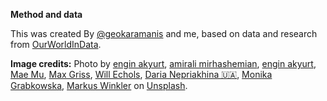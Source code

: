 
**Method and data**

This was created By [@geokaramanis](https://twitter.com/geokaramanis) and me, based on data and research from [OurWorldInData](https://ourworldindata.org/explorers/food-footprints).



**Image credits:** Photo by [engin akyurt](https://unsplash.com/es/@enginakyurt?utm_source=unsplash&utm_medium=referral&utm_content=creditCopyText), [amirali mirhashemian](https://unsplash.com/es/@amir_v_ali?utm_source=unsplash&utm_medium=referral&utm_content=creditCopyText), [engin akyurt](https://unsplash.com/@enginakyurt?utm_source=unsplash&utm_medium=referral&utm_content=creditCopyText), [Mae Mu](https://unsplash.com/@picoftasty?utm_source=unsplash&utm_medium=referral&utm_content=creditCopyText), [Max Griss](https://unsplash.com/@grisskitchen?utm_source=unsplash&utm_medium=referral&utm_content=creditCopyText), [Will Echols](https://unsplash.com/@willecholz?utm_source=unsplash&utm_medium=referral&utm_content=creditCopyText), [Daria Nepriakhina 🇺🇦](https://unsplash.com/@epicantus?utm_source=unsplash&utm_medium=referral&utm_content=creditCopyText), [Monika Grabkowska](https://unsplash.com/@moniqa?utm_source=unsplash&utm_medium=referral&utm_content=creditCopyText), [Markus Winkler](https://unsplash.com/@markuswinkler?utm_source=unsplash&utm_medium=referral&utm_content=creditCopyText) on [Unsplash](https://unsplash.com/?utm_source=unsplash&utm_medium=referral&utm_content=creditCopyText).
